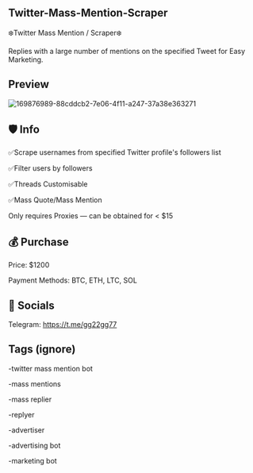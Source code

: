 ## Twitter-Mass-Mention-Scraper
❄️Twitter Mass Mention / Scraper❄️


Replies with a large number of mentions on the specified Tweet for Easy Marketing.

## Preview

![169876989-88cddcb2-7e06-4f11-a247-37a38e363271](https://user-images.githubusercontent.com/115935416/202989240-02b5e9a0-11b7-41ea-8944-e2bb11d39308.png)




## 🛡️ Info

✅Scrape usernames from specified Twitter profile's followers list

✅Filter users by followers

✅Threads Customisable

✅Mass Quote/Mass Mention

Only requires Proxies — can be obtained for < $15



## 💰 Purchase

Price: $1200

Payment Methods: BTC, ETH, LTC, SOL



## 🐧 Socials
Telegram: https://t.me/gg22gg77

## Tags (ignore)

-twitter mass mention bot

-mass mentions

-mass replier

-replyer

-advertiser

-advertising bot

-marketing bot
